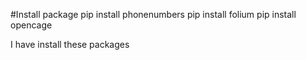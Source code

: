#Install package
pip install phonenumbers
pip install folium
pip install opencage

I have install these packages


